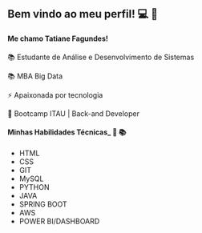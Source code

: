 ## Bem vindo ao meu perfil! :computer: :wave:
#### Me chamo Tatiane Fagundes! ####
📚 Estudante de Análise e Desenvolvimento de Sistemas
<p> 📚 MBA Big Data <p>
<p> ⚡ Apaixonada por tecnologia <p>
<p> 🚀 Bootcamp ITAU | Back-and Developer <p>
 

#### Minhas Habilidades Técnicas_ :dart: :books:

  * HTML 
  * CSS 
  * GIT
  * MySQL 
  * PYTHON
  * JAVA
  * SPRING BOOT
  * AWS
  * POWER BI/DASHBOARD


<!--
**TatianeFagundes/TatianeFagundes** is a ✨ _special_ ✨ repository because its `README.md` (this file) appears on your GitHub profile.

Here are some ideas to get you started:

- 🔭 olaI’m currently working on ...
- 🌱 I’m currently learning ...
- 👯 I’m looking to collaborate on ...
- 🤔 I’m looking for help with ...
- 💬 Ask me about ...
- 📫 How to reach me: ...
- 😄 Pronouns: ...
- ⚡ Fun fact: ...
-->
